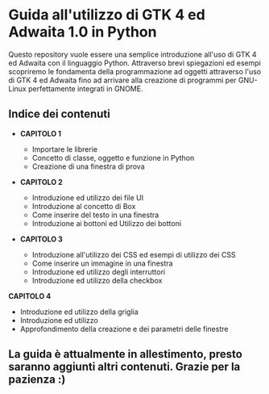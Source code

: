 # Guida all'utilizzo di GTK 4 ed Adwaita 1.0 in Python
Questo repository vuole essere una semplice introduzione all'uso di GTK 4 ed Adwaita con il linguaggio Python. Attraverso brevi spiegazioni ed esempi scopriremo le fondamenta della programmazione ad oggetti attraverso l'uso di GTK 4 ed Adwaita fino ad arrivare alla creazione di programmi per GNU-Linux perfettamente integrati in GNOME.

## Indice dei contenuti
- **CAPITOLO 1**
  - Importare le librerie
  - Concetto di classe, oggetto e funzione in Python
  - Creazione di una finestra di prova
    
- **CAPITOLO 2**
  - Introduzione ed utilizzo dei file UI
  - Introduzione al concetto di Box
  - Come inserire del testo in una finestra
  - Introduzione ai bottoni ed Utilizzo dei bottoni

- **CAPITOLO 3**
  - Introduzione all'utilizzo dei CSS ed esempi di utilizzo dei CSS
  - Come inserire un immagine in una finestra
  - Introduzione ed utilizzo degli interruttori
  - Introduzione ed utilizzo della checkbox

**CAPITOLO 4**
  - Introduzione ed utilizzo della griglia
  - Introduzione ed utilizzo
  - Approfondimento della creazione e dei parametri delle finestre

## La guida è attualmente in allestimento, presto saranno aggiunti altri contenuti. Grazie per la pazienza :)
    



































